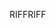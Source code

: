 <span data-ttu-id="0b7b6-101">RIFF</span><span class="sxs-lookup"><span data-stu-id="0b7b6-101">RIFF</span></span>